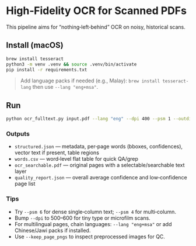 # High‑Fidelity OCR for Scanned PDFs

This pipeline aims for “nothing‑left‑behind” OCR on noisy, historical scans.

## Install (macOS)
```bash
brew install tesseract
python3 -m venv .venv && source .venv/bin/activate
pip install -r requirements.txt
```

> Add language packs if needed (e.g., Malay): `brew install tesseract-lang` then use `--lang "eng+msa"`.

## Run
```bash
python ocr_fulltext.py input.pdf --lang "eng" --dpi 400 --psm 1 --outdir out
```

### Outputs
- `structured.json` — metadata, per‑page words (bboxes, confidences), vector text if present, table regions
- `words.csv` — word‑level flat table for quick QA/grep
- `ocr_searchable.pdf` — original pages with a selectable/searchable text layer
- `quality_report.json` — overall average confidence and low‑confidence page list

### Tips
- Try `--psm 6` for dense single‑column text; `--psm 4` for multi‑column.
- Bump `--dpi` to 500–600 for tiny type or microfilm scans.
- For multilingual pages, chain languages: `--lang "eng+msa"` or add Chinese/Jawi packs if installed.
- Use `--keep_page_pngs` to inspect preprocessed images for QC.